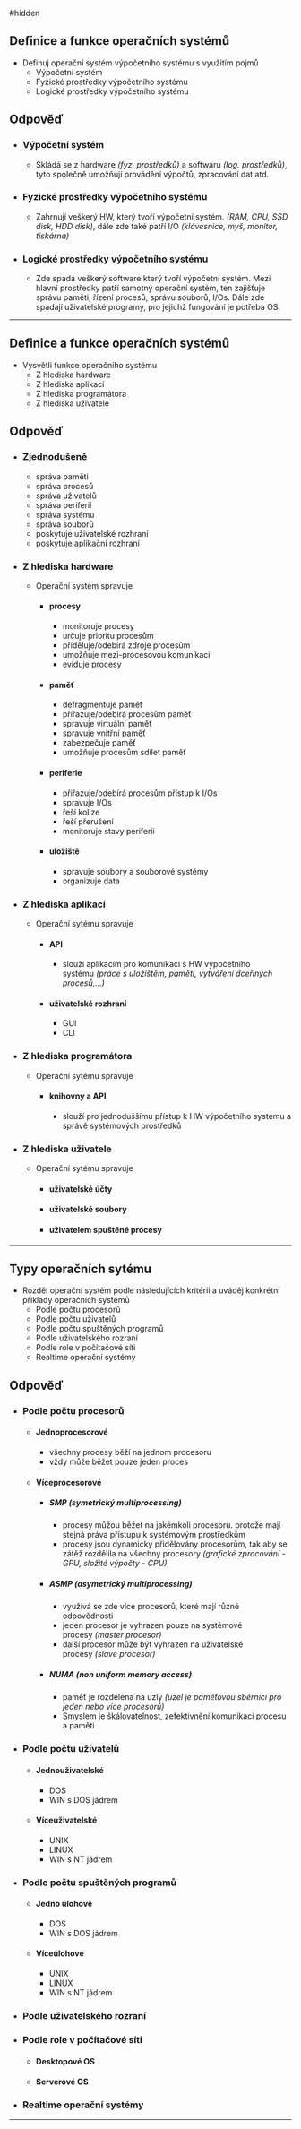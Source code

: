 #hidden 
## Definice a funkce operačních systémů
- Definuj operační systém výpočetního systému s využitím pojmů
	- Výpočetní systém
	- Fyzické prostředky výpočetního systému
	- Logické prostředky výpočetního systému
## Odpověď
- ### **Výpočetní systém**
	- Skládá se z hardware *(fyz. prostředků)* a softwaru *(log. prostředků)*, tyto společně umožňují provádění výpočtů, zpracování dat atd.
- ### **Fyzické prostředky výpočetního systému**
	- Zahrnují veškerý HW, který tvoří výpočetní systém. *(RAM, CPU, SSD disk, HDD disk)*, dále zde také patří I/O *(klávesnice, myš, monitor, tiskárna)*
- ### **Logické prostředky výpočetního systému**
	- Zde spadá veškerý software který tvoří výpočetní systém. Mezi hlavní prostředky patří samotný operační systém, ten zajišťuje správu paměti, řízení procesů, správu souborů, I/Os. Dále zde spadají uživatelské programy, pro jejichž fungování je potřeba OS.
---
## Definice a funkce operačních systémů
- Vysvětli funkce operačního systému
	- Z hlediska hardware
	- Z hlediska aplikací
	- Z hlediska programátora
	- Z hlediska uživatele
## Odpověď
- ### **Zjednodušeně**
    - správa paměti
    - správa procesů
    - správa uživatelů
    - správa periferií
    - správa systému
    - správa souborů
    - poskytuje uživatelské rozhraní
    - poskytuje aplikační rozhraní
- ### **Z hlediska hardware**
    - Operační systém spravuje
        - #### procesy
            - monitoruje procesy
            - určuje prioritu procesům
            - přiděluje/odebírá zdroje procesům
            - umožňuje mezi-procesovou komunikaci
            - eviduje procesy
        - #### paměť
            - defragmentuje paměť
            - přiřazuje/odebírá procesům paměť
            - spravuje virtuální paměť
            - spravuje vnitřní paměť
            - zabezpečuje paměť
            - umožňuje procesům sdílet paměť
        - #### periferie
            - přiřazuje/odebírá procesům přístup k I/Os
            - spravuje I/Os
            - řeší kolize
            - řeší přerušení
            - monitoruje stavy periferii
        - #### uložiště
            - spravuje soubory a souborové systémy
            - organizuje data
- ### **Z hlediska aplikací**
    - Operační sytému spravuje
        - #### API
            - slouží aplikacím pro komunikaci s HW výpočetního systému _(práce s uložištěm, pamětí, vytváření dceřiných procesů,...)_
        - #### uživatelské rozhraní
            - GUI
            - CLI
- ### **Z hlediska programátora**
    - Operační sytému spravuje
        - #### knihovny a API
            - slouží pro jednoduššímu přístup k HW výpočetního systému a správě systémových prostředků
- ### **Z hlediska uživatele**
    - Operační sytému spravuje
        - #### uživatelské účty
        - #### uživatelské soubory
        - #### uživatelem spuštěné procesy
---
## Typy operačních sytému
- Rozděl operační systém podle následujících kritérii a uváděj konkrétní příklady operačních systémů
    - Podle počtu procesorů
    - Podle počtu uživatelů
    - Podle počtu spuštěných programů
    - Podle uživatelského rozraní
    - Podle role v počítačové síti
    - Realtime operační systémy
## Odpověď
- ### **Podle počtu procesorů**
    - #### Jednoprocesorové
        - všechny procesy běží na jednom procesoru
        - vždy může běžet pouze jeden proces
    - #### Víceprocesorové
        - ##### SMP _(symetrický multiprocessing)_
            - procesy můžou běžet na jakémkoli procesoru. protože mají stejná práva přístupu k systémovým prostředkům
            - procesy jsou dynamicky přidělovány procesorům, tak aby se zátěž rozdělila na všechny procesory _(grafické zpracování - GPU, složité výpočty - CPU)_
        - ##### ASMP _(asymetrický multiprocessing)_
            - využívá se zde více procesorů, které mají různé odpovědnosti
            - jeden procesor je vyhrazen pouze na systémové procesy _(master procesor)_
            - další procesor může být vyhrazen na uživatelské procesy _(slave procesor)_
        - ##### NUMA (non uniform memory access)
            - paměť je rozdělena na uzly *(uzel je paměťovou sběrnicí pro jeden nebo více procesorů)*
            - Smyslem je škálovatelnost, zefektivnění komunikaci procesu a paměti
- ### **Podle počtu uživatelů**
    - #### Jednouživatelské
        - DOS
        - WIN s DOS jádrem
    - #### Víceuživatelské
        - UNIX
        - LINUX
        - WIN s NT jádrem
- ### **Podle počtu spuštěných programů**
    - #### Jedno úlohové
        - DOS
        - WIN s DOS jádrem
    - #### Víceúlohové
        - UNIX
        - LINUX
        - WIN s NT jádrem
- ### **Podle uživatelského rozraní**
- ### **Podle role v počítačové síti**
    - #### Desktopové OS
    - #### Serverové OS
- ### **Realtime operační systémy**
---